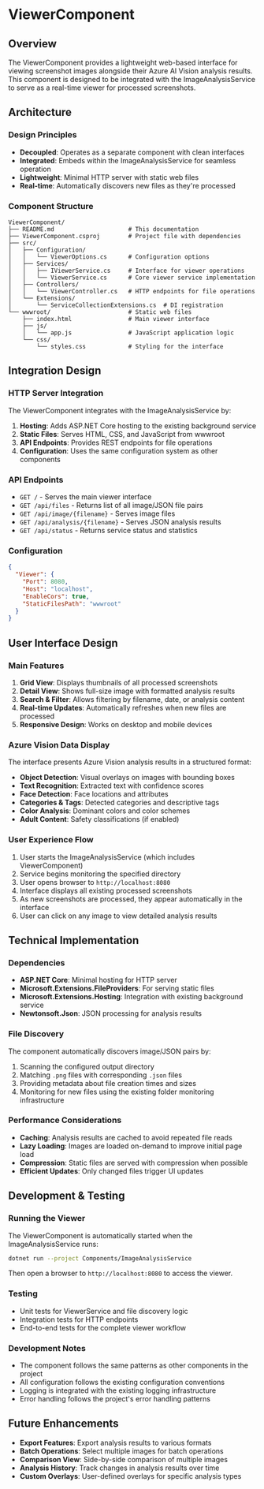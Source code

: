 # ViewerComponent

## Overview
The ViewerComponent provides a lightweight web-based interface for viewing screenshot images alongside their Azure AI Vision analysis results. This component is designed to be integrated with the ImageAnalysisService to serve as a real-time viewer for processed screenshots.

## Architecture

### Design Principles
- **Decoupled**: Operates as a separate component with clean interfaces
- **Integrated**: Embeds within the ImageAnalysisService for seamless operation
- **Lightweight**: Minimal HTTP server with static web files
- **Real-time**: Automatically discovers new files as they're processed

### Component Structure
```
ViewerComponent/
├── README.md                     # This documentation
├── ViewerComponent.csproj        # Project file with dependencies
├── src/
│   ├── Configuration/
│   │   └── ViewerOptions.cs      # Configuration options
│   ├── Services/
│   │   ├── IViewerService.cs     # Interface for viewer operations
│   │   └── ViewerService.cs      # Core viewer service implementation
│   ├── Controllers/
│   │   └── ViewerController.cs   # HTTP endpoints for file operations
│   └── Extensions/
│       └── ServiceCollectionExtensions.cs  # DI registration
└── wwwroot/                      # Static web files
    ├── index.html                # Main viewer interface
    ├── js/
    │   └── app.js                # JavaScript application logic
    └── css/
        └── styles.css            # Styling for the interface
```

## Integration Design

### HTTP Server Integration
The ViewerComponent integrates with the ImageAnalysisService by:
1. **Hosting**: Adds ASP.NET Core hosting to the existing background service
2. **Static Files**: Serves HTML, CSS, and JavaScript from wwwroot
3. **API Endpoints**: Provides REST endpoints for file operations
4. **Configuration**: Uses the same configuration system as other components

### API Endpoints
- `GET /` - Serves the main viewer interface
- `GET /api/files` - Returns list of all image/JSON file pairs
- `GET /api/image/{filename}` - Serves image files
- `GET /api/analysis/{filename}` - Serves JSON analysis results
- `GET /api/status` - Returns service status and statistics

### Configuration
```json
{
  "Viewer": {
    "Port": 8080,
    "Host": "localhost",
    "EnableCors": true,
    "StaticFilesPath": "wwwroot"
  }
}
```

## User Interface Design

### Main Features
1. **Grid View**: Displays thumbnails of all processed screenshots
2. **Detail View**: Shows full-size image with formatted analysis results
3. **Search & Filter**: Allows filtering by filename, date, or analysis content
4. **Real-time Updates**: Automatically refreshes when new files are processed
5. **Responsive Design**: Works on desktop and mobile devices

### Azure Vision Data Display
The interface presents Azure Vision analysis results in a structured format:
- **Object Detection**: Visual overlays on images with bounding boxes
- **Text Recognition**: Extracted text with confidence scores
- **Face Detection**: Face locations and attributes
- **Categories & Tags**: Detected categories and descriptive tags
- **Color Analysis**: Dominant colors and color schemes
- **Adult Content**: Safety classifications (if enabled)

### User Experience Flow
1. User starts the ImageAnalysisService (which includes ViewerComponent)
2. Service begins monitoring the specified directory
3. User opens browser to `http://localhost:8080`
4. Interface displays all existing processed screenshots
5. As new screenshots are processed, they appear automatically in the interface
6. User can click on any image to view detailed analysis results

## Technical Implementation

### Dependencies
- **ASP.NET Core**: Minimal hosting for HTTP server
- **Microsoft.Extensions.FileProviders**: For serving static files
- **Microsoft.Extensions.Hosting**: Integration with existing background service
- **Newtonsoft.Json**: JSON processing for analysis results

### File Discovery
The component automatically discovers image/JSON pairs by:
1. Scanning the configured output directory
2. Matching `.png` files with corresponding `.json` files
3. Providing metadata about file creation times and sizes
4. Monitoring for new files using the existing folder monitoring infrastructure

### Performance Considerations
- **Caching**: Analysis results are cached to avoid repeated file reads
- **Lazy Loading**: Images are loaded on-demand to improve initial page load
- **Compression**: Static files are served with compression when possible
- **Efficient Updates**: Only changed files trigger UI updates

## Development & Testing

### Running the Viewer
The ViewerComponent is automatically started when the ImageAnalysisService runs:
```bash
dotnet run --project Components/ImageAnalysisService
```

Then open a browser to `http://localhost:8080` to access the viewer.

### Testing
- Unit tests for ViewerService and file discovery logic
- Integration tests for HTTP endpoints
- End-to-end tests for the complete viewer workflow

### Development Notes
- The component follows the same patterns as other components in the project
- All configuration follows the existing configuration conventions
- Logging is integrated with the existing logging infrastructure
- Error handling follows the project's error handling patterns

## Future Enhancements
- **Export Features**: Export analysis results to various formats
- **Batch Operations**: Select multiple images for batch operations
- **Comparison View**: Side-by-side comparison of multiple images
- **Analysis History**: Track changes in analysis results over time
- **Custom Overlays**: User-defined overlays for specific analysis types